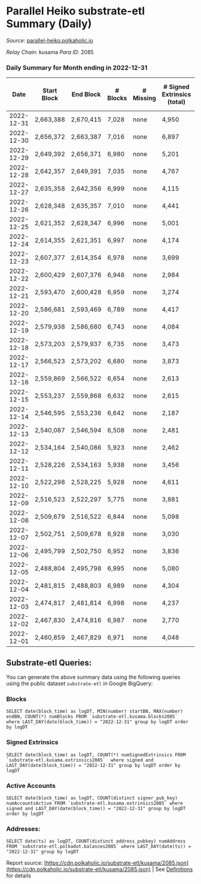 # Parallel Heiko substrate-etl Summary (Daily)

_Source_: [parallel-heiko.polkaholic.io](https://parallel-heiko.polkaholic.io)

*Relay Chain*: kusama
*Para ID*: 2085



### Daily Summary for Month ending in 2022-12-31


| Date | Start Block | End Block | # Blocks | # Missing | # Signed Extrinsics (total) | # Active Accounts | # Addresses with Balances | # Events | # Transfers | # XCM Transfers In | # XCM Transfers Out |
| ---- | ----------- | --------- | -------- | --------- | --------------------------- | ----------------- | ------------------------- | -------- | ----------- | ------------------ | ------------------- |
| 2022-12-31 | 2,663,388 | 2,670,415 | 7,028 | none  | 4,950 | 117 | 24,126 | 42,653 | 875  | 83 ($37,366.91) | 79 ($39,105.63) |
| 2022-12-30 | 2,656,372 | 2,663,387 | 7,016 | none  | 6,897 | 135 | 24,121 | 54,105 | 1,370  | 177 ($30,831.55) | 166 ($80,401.35) |
| 2022-12-29 | 2,649,392 | 2,656,371 | 6,980 | none  | 5,201 | 124 | 24,113 | 43,616 | 796  | 55 ($48,244.64) | 76 ($44,630.25) |
| 2022-12-28 | 2,642,357 | 2,649,391 | 7,035 | none  | 4,767 | 185 | 24,111 | 42,333 | 1,157  | 92 ($17,652.43) | 117 ($20,504.25) |
| 2022-12-27 | 2,635,358 | 2,642,356 | 6,999 | none  | 4,115 | 178 | 24,107 | 37,737 | 678  | 37 ($54,433.11) | 85 ($783,634.06) |
| 2022-12-26 | 2,628,348 | 2,635,357 | 7,010 | none  | 4,441 | 169 | 24,104 | 39,760 | 721  | 36 ($4,323.60) | 118 ($72,132.21) |
| 2022-12-25 | 2,621,352 | 2,628,347 | 6,996 | none  | 5,001 | 107 |  | 42,235 | 695  | 62 ($8,955.66) | 140 ($39,447.72) |
| 2022-12-24 | 2,614,355 | 2,621,351 | 6,997 | none  | 4,174 | 106 |  | 38,269 | 707  | 47 ($11,672.44) | 122 ($18,514.73) |
| 2022-12-23 | 2,607,377 | 2,614,354 | 6,978 | none  | 3,699 | 134 |  | 36,393 | 802  | 70 ($7,760.60) | 136 ($34,012.69) |
| 2022-12-22 | 2,600,429 | 2,607,376 | 6,948 | none  | 2,984 | 174 |  | 31,980 | 707  | 51 ($21,141.71) | 110 ($26,177.86) |
| 2022-12-21 | 2,593,470 | 2,600,428 | 6,959 | none  | 3,274 | 120 |  | 33,756 | 802  | 63 ($9,865.24) | 134 ($11,644.90) |
| 2022-12-20 | 2,586,681 | 2,593,469 | 6,789 | none  | 4,417 | 145 |  | 39,039 | 697  | 44 ($10,280.16) | 115 ($20,069.44) |
| 2022-12-19 | 2,579,938 | 2,586,680 | 6,743 | none  | 4,084 | 127 |  | 37,796 | 869  | 58 ($71,897.54) | 128 ($80,763.13) |
| 2022-12-18 | 2,573,203 | 2,579,937 | 6,735 | none  | 3,473 | 142 | 24,080 | 35,418 | 881  | 66 ($8,127.51) | 112 ($13,739.10) |
| 2022-12-17 | 2,566,523 | 2,573,202 | 6,680 | none  | 3,873 | 129 | 24,074 | 37,277 | 1,030  | 72 ($15,479.85) | 118 ($50,258.84) |
| 2022-12-16 | 2,559,869 | 2,566,522 | 6,654 | none  | 2,613 | 124 | 24,074 | 29,572 | 673  | 51 ($53,609.16) | 102 ($156,592.20) |
| 2022-12-15 | 2,553,237 | 2,559,868 | 6,632 | none  | 2,615 | 126 | 24,070 | 29,982 | 886  | 54 ($10,315.45) | 96 ($26,107.58) |
| 2022-12-14 | 2,546,595 | 2,553,236 | 6,642 | none  | 2,187 | 132 | 24,070 | 27,514 | 655  | 41 ($10,113.02) | 63 ($9,222.37) |
| 2022-12-13 | 2,540,087 | 2,546,594 | 6,508 | none  | 2,481 | 140 |  | 29,325 | 776  | 79 ($284,829.82) | 53 ($108,840.52) |
| 2022-12-12 | 2,534,164 | 2,540,086 | 5,923 | none  | 2,462 | 120 |  | 27,253 | 578  | 27 ($3,540.41) | 43 ($53,570.01) |
| 2022-12-11 | 2,528,226 | 2,534,163 | 5,938 | none  | 3,456 | 117 |  | 32,385 | 645  | 32 ($4,927.34) | 49 ($171,403.47) |
| 2022-12-10 | 2,522,298 | 2,528,225 | 5,928 | none  | 4,611 | 105 |  | 38,259 | 616  | 52 ($172,042.28) | 85 ($50,252.04) |
| 2022-12-09 | 2,516,523 | 2,522,297 | 5,775 | none  | 3,881 | 129 |  | 35,340 | 945  | 57 ($31,996.71) | 61 ($117,473.19) |
| 2022-12-08 | 2,509,679 | 2,516,522 | 6,844 | none  | 5,098 | 126 | 24,033 | 43,899 | 971  | 35 ($47,272.42) | 55 ($10,038.80) |
| 2022-12-07 | 2,502,751 | 2,509,678 | 6,928 | none  | 3,030 | 111 | 23,881 | 32,955 | 899  | 37 ($15,879.58) | 54 ($20,248.19) |
| 2022-12-06 | 2,495,799 | 2,502,750 | 6,952 | none  | 3,836 | 109 | 23,854 | 36,642 | 758  | 30 ($6,090.20) | 56 ($139,475.77) |
| 2022-12-05 | 2,488,804 | 2,495,798 | 6,995 | none  | 5,080 | 155 | 23,831 | 44,509 | 1,113  | 63 ($18,675.37) | 78 ($9,630.94) |
| 2022-12-04 | 2,481,815 | 2,488,803 | 6,989 | none  | 4,304 | 136 | 23,812 | 39,650 | 899  | 52 ($29,876.00) | 58 ($20,076.73) |
| 2022-12-03 | 2,474,817 | 2,481,814 | 6,998 | none  | 4,237 | 126 | 23,781 | 38,874 | 701  | 33 ($12,240.86) | 50 ($6,585.78) |
| 2022-12-02 | 2,467,830 | 2,474,816 | 6,987 | none  | 2,770 | 137 | 23,769 | 33,132 | 1,268  | 53 ($14,170.48) | 57 ($32,965.78) |
| 2022-12-01 | 2,460,859 | 2,467,829 | 6,971 | none  | 4,048 | 135 | 23,761 | 38,781 | 926  | 47 ($6,567.16) | 53 ($37,096.10) |

## Substrate-etl Queries:
You can generate the above summary data using the following queries using the public dataset `substrate-etl` in Google BigQuery:


### Blocks
```
SELECT date(block_time) as logDT, MIN(number) startBN, MAX(number) endBN, COUNT(*) numBlocks FROM `substrate-etl.kusama.blocks2085`  where LAST_DAY(date(block_time)) = "2022-12-31" group by logDT order by logDT
```


### Signed Extrinsics
```
SELECT date(block_time) as logDT, COUNT(*) numSignedExtrinsics FROM `substrate-etl.kusama.extrinsics2085`  where signed and LAST_DAY(date(block_time)) = "2022-12-31" group by logDT order by logDT
```


### Active Accounts
```
SELECT date(block_time) as logDT, COUNT(distinct signer_pub_key) numAccountsActive FROM `substrate-etl.kusama.extrinsics2085` where signed and LAST_DAY(date(block_time)) = "2022-12-31" group by logDT order by logDT
```


### Addresses:
```
SELECT date(ts) as logDT, COUNT(distinct address_pubkey) numAddress FROM `substrate-etl.polkadot.balances2085` where LAST_DAY(date(ts)) = "2022-12-31" group by logDT
```



Report source: [https://cdn.polkaholic.io/substrate-etl/kusama/2085.json](https://cdn.polkaholic.io/substrate-etl/kusama/2085.json) | See [Definitions](/DEFINITIONS.md) for details
